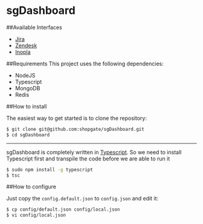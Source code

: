 sgDashboard
=========================

##Available Interfaces
- [Jira](https://www.atlassian.com/software/jira)
- [Zendesk](https://www.zendesk.com/)
- [Inopla](https://www.inopla.de/)

##Requirements
This project uses the following dependencies:
- NodeJS
- Typescript
- MongoDB
- Redis


##How to install

The easiest way to get started is to clone the repository:

```bash
$ git clone git@github.com:shopgate/sgDashboard.git
$ cd sgDashboard
```
---
sgDashboard is completely written in [Typescript](http://www.typescriptlang.org/).
So we need to install Typescript first and transpile the code before we are able to run it
```bash
$ sudo npm install -g typescript
$ tsc 
```

##How to configure

Just copy the `config.default.json` to `config.json` and edit it:
```bash
$ cp config/default.json config/local.json
$ vi config/local.json
```










